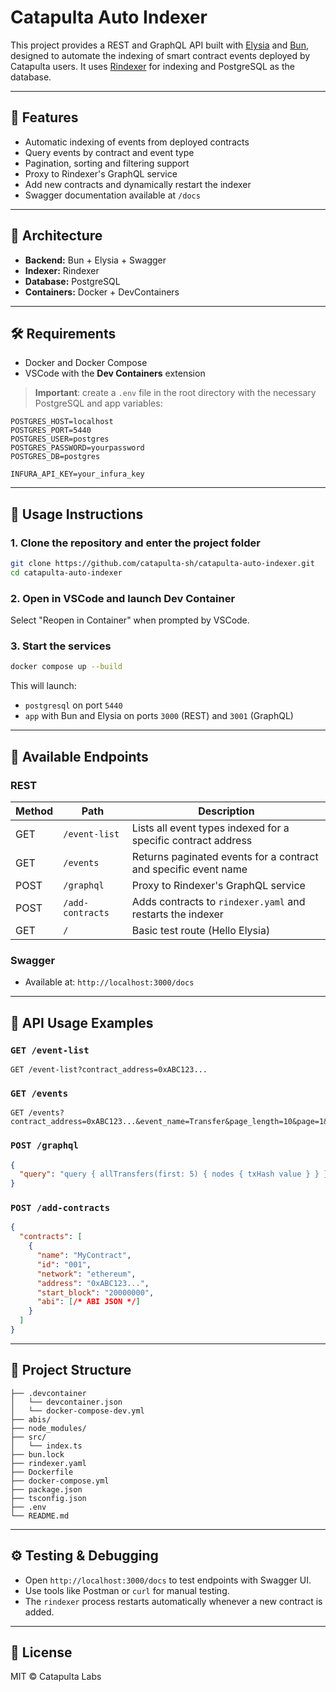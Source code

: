 # Catapulta Auto Indexer

This project provides a REST and GraphQL API built with [Elysia](https://elysiajs.com/) and [Bun](https://bun.sh/), designed to automate the indexing of smart contract events deployed by Catapulta users. It uses [Rindexer](https://github.com/joshstevens19/rindexer) for indexing and PostgreSQL as the database.

---

## 🚀 Features

* Automatic indexing of events from deployed contracts
* Query events by contract and event type
* Pagination, sorting and filtering support
* Proxy to Rindexer's GraphQL service
* Add new contracts and dynamically restart the indexer
* Swagger documentation available at `/docs`

---

## 🧱 Architecture

* **Backend:** Bun + Elysia + Swagger
* **Indexer:** Rindexer
* **Database:** PostgreSQL
* **Containers:** Docker + DevContainers

---

## 🛠 Requirements

* Docker and Docker Compose
* VSCode with the **Dev Containers** extension

> **Important**: create a `.env` file in the root directory with the necessary PostgreSQL and app variables:

```dotenv
POSTGRES_HOST=localhost
POSTGRES_PORT=5440
POSTGRES_USER=postgres
POSTGRES_PASSWORD=yourpassword
POSTGRES_DB=postgres

INFURA_API_KEY=your_infura_key
```

---

## 🐳 Usage Instructions

### 1. Clone the repository and enter the project folder

```bash
git clone https://github.com/catapulta-sh/catapulta-auto-indexer.git
cd catapulta-auto-indexer
```

### 2. Open in VSCode and launch Dev Container

Select "Reopen in Container" when prompted by VSCode.

### 3. Start the services

```bash
docker compose up --build
```

This will launch:

* `postgresql` on port `5440`
* `app` with Bun and Elysia on ports `3000` (REST) and `3001` (GraphQL)

---

## 🔌 Available Endpoints

### REST

| Method | Path             | Description                                                     |
| ------ | ---------------- | --------------------------------------------------------------- |
| GET    | `/event-list`    | Lists all event types indexed for a specific contract address   |
| GET    | `/events`        | Returns paginated events for a contract and specific event name |
| POST   | `/graphql`       | Proxy to Rindexer's GraphQL service                             |
| POST   | `/add-contracts` | Adds contracts to `rindexer.yaml` and restarts the indexer      |
| GET    | `/`              | Basic test route (Hello Elysia)                                 |

### Swagger

* Available at: `http://localhost:3000/docs`

---

## 📘 API Usage Examples

### `GET /event-list`

```http
GET /event-list?contract_address=0xABC123...
```
### `GET /events`

````http
GET /events?contract_address=0xABC123...&event_name=Transfer&page_length=10&page=1&sort_order=1&offset=0
````

### `POST /graphql`

```json
{
  "query": "query { allTransfers(first: 5) { nodes { txHash value } } }"
}
```

### `POST /add-contracts`

```json
{
  "contracts": [
    {
      "name": "MyContract",
      "id": "001",
      "network": "ethereum",
      "address": "0xABC123...",
      "start_block": "20000000",
      "abi": [/* ABI JSON */]
    }
  ]
}
```

---

## 📁 Project Structure

```
├── .devcontainer
│   └── devcontainer.json
│   └── docker-compose-dev.yml
├── abis/
├── node_modules/
├── src/
│   └── index.ts
├── bun.lock
├── rindexer.yaml
├── Dockerfile
├── docker-compose.yml
├── package.json
├── tsconfig.json
├── .env
└── README.md
```

---

## ⚙️ Testing & Debugging

* Open `http://localhost:3000/docs` to test endpoints with Swagger UI.
* Use tools like Postman or `curl` for manual testing.
* The `rindexer` process restarts automatically whenever a new contract is added.

---

## 📄 License

MIT © Catapulta Labs

